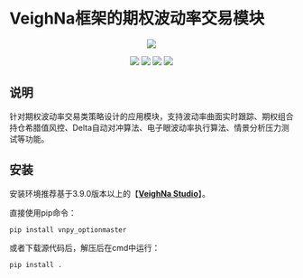 # VeighNa框架的期权波动率交易模块

<p align="center">
  <img src ="https://vnpy.oss-cn-shanghai.aliyuncs.com/vnpy-logo.png"/>
</p>

<p align="center">
    <img src ="https://img.shields.io/badge/version-1.0.8-blueviolet.svg"/>
    <img src ="https://img.shields.io/badge/platform-windows|linux|macos-yellow.svg"/>
    <img src ="https://img.shields.io/badge/python-3.10|3.11|3.12-blue.svg" />
    <img src ="https://img.shields.io/github/license/vnpy/vnpy.svg?color=orange"/>
</p>

## 说明

针对期权波动率交易类策略设计的应用模块，支持波动率曲面实时跟踪、期权组合持仓希腊值风控、Delta自动对冲算法、电子眼波动率执行算法、情景分析压力测试等功能。

## 安装

安装环境推荐基于3.9.0版本以上的【[**VeighNa Studio**](https://www.vnpy.com)】。

直接使用pip命令：

```
pip install vnpy_optionmaster
```


或者下载源代码后，解压后在cmd中运行：

```
pip install .
```
